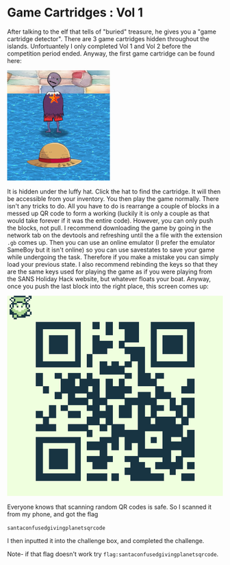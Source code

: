 # Game Cartridges : Vol 1
After talking to the elf that tells of "buried" treasure, he gives you a "game cartridge detector". There are 3 game cartridges hidden throughout the islands. Unfortuantely I only completed Vol 1 and Vol 2 before the competition period ended. Anyway, the first game cartridge can be found here:

![](../images/Game-Cartridges-Vol-1-part-1.png)

It is hidden under the luffy hat. Click the hat to find the cartridge. It will then be accessible from your inventory. You then play the game normally. There isn't any tricks to do. All you have to do is rearrange a couple of blocks in a messed up QR code to form a working (luckily it is only a couple as that would take forever if it was the entire code). However, you can only push the blocks, not pull. I recommend downloading the game by going in the network tab on the devtools and refreshing until the a file with the extension `.gb` comes up. Then you can use an online emulator (I prefer the emulator SameBoy but it isn't online) so you can use savestates to save your game while undergoing the task. Therefore if you make a mistake you can simply load your previous state. I also recommend rebinding the keys so that they are the same keys used for playing the game as if you were playing from the SANS Holiday Hack website, but whatever floats your boat. Anyway, once you push the last block into the right place, this screen comes up:

![](../images/Game-Cartridges-Vol-1-part-2.png)

Everyone knows that scanning random QR codes is safe. So I scanned it from my phone, and got the flag

`santaconfusedgivingplanetsqrcode`

I then inputted it into the challenge box, and completed the challenge. 

Note- if that flag doesn't work try `flag:santaconfusedgivingplanetsqrcode`. 
